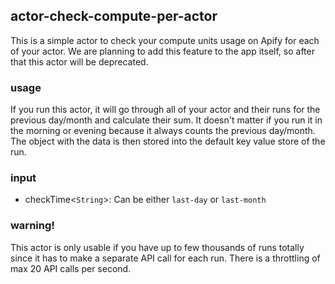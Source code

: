 ## actor-check-compute-per-actor

This is a simple actor to check your compute units usage on Apify for each of your actor. We are planning to add this feature to the app itself, so after that this actor will be deprecated.

### usage

If you run this actor, it will go through all of your actor and their runs for the previous day/month and calculate their sum. It doesn't matter if you run it in the morning or evening because it always counts the previous day/month. The object with the data is then stored into the default key value store of the run.

### input
- checkTime<`String`>: Can be either `last-day` or `last-month`

### warning!

This actor is only usable if you have up to few thousands of runs totally since it has to make a separate API call for each run. There is a throttling of max 20 API calls per second.

